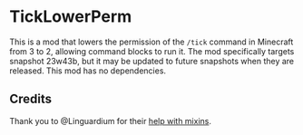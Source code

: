 # TickLowerPerm

This is a mod that lowers the permission of the `/tick` command in Minecraft from 3 to 2, allowing command blocks to 
run it. The mod specifically targets snapshot 23w43b, but it may be updated to future snapshots when they are 
released. This mod has no dependencies.

## Credits

Thank you to @Linguardium for their [help with mixins](https://discord.com/channels/507304429255393322/807617700734042122/1168716370159079524).
